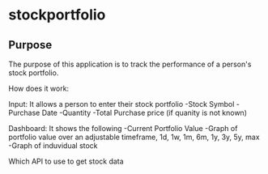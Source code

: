 # stockportfolio

Purpose
-------
The purpose of this application is to track the performance of a person's stock portfolio.

How does it work:

Input:
It allows a person to enter their stock portfolio
-Stock Symbol
-Purchase Date
-Quantity 
-Total Purchase price (if quanity is not known)


Dashboard:
It shows the following
-Current Portfolio Value
-Graph of portfolio value over an adjustable timeframe, 1d, 1w, 1m, 6m, 1y, 3y, 5y, max
-Graph of induvidual stock

Which API to use to get stock data







